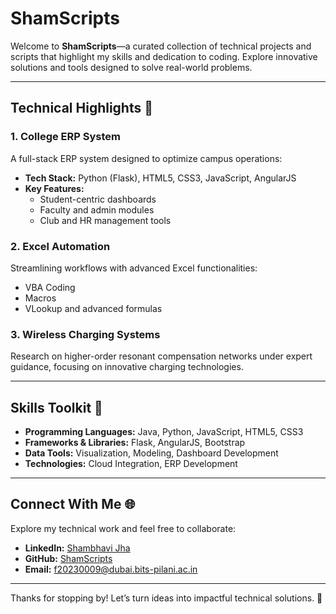 <!---
ShamScripts/ShamScripts is a ✨ special ✨ repository because its `README.md` (this file) appears on your GitHub profile.
You can click the Preview link to take a look at your changes.
--->

# ShamScripts
Welcome to **ShamScripts**—a curated collection of technical projects and scripts that highlight my skills and dedication to coding. Explore innovative solutions and tools designed to solve real-world problems.

---

## Technical Highlights 🚀
### 1. **College ERP System**
A full-stack ERP system designed to optimize campus operations:
- **Tech Stack:** Python (Flask), HTML5, CSS3, JavaScript, AngularJS
- **Key Features:**
  - Student-centric dashboards
  - Faculty and admin modules
  - Club and HR management tools

### 2. **Excel Automation**
Streamlining workflows with advanced Excel functionalities:
- VBA Coding
- Macros
- VLookup and advanced formulas

### 3. **Wireless Charging Systems**
Research on higher-order resonant compensation networks under expert guidance, focusing on innovative charging technologies.

---

## Skills Toolkit 🔧
- **Programming Languages:** Java, Python, JavaScript, HTML5, CSS3
- **Frameworks & Libraries:** Flask, AngularJS, Bootstrap
- **Data Tools:** Visualization, Modeling, Dashboard Development
- **Technologies:** Cloud Integration, ERP Development

---

## Connect With Me 🌐
Explore my technical work and feel free to collaborate:
- **LinkedIn:** [Shambhavi Jha](https://www.linkedin.com/in/shamscript009/) 
- **GitHub:** [ShamScripts](https://github.com/ShamScripts) 
- **Email:** f20230009@dubai.bits-pilani.ac.in 

---

Thanks for stopping by! Let’s turn ideas into impactful technical solutions. 🚀
